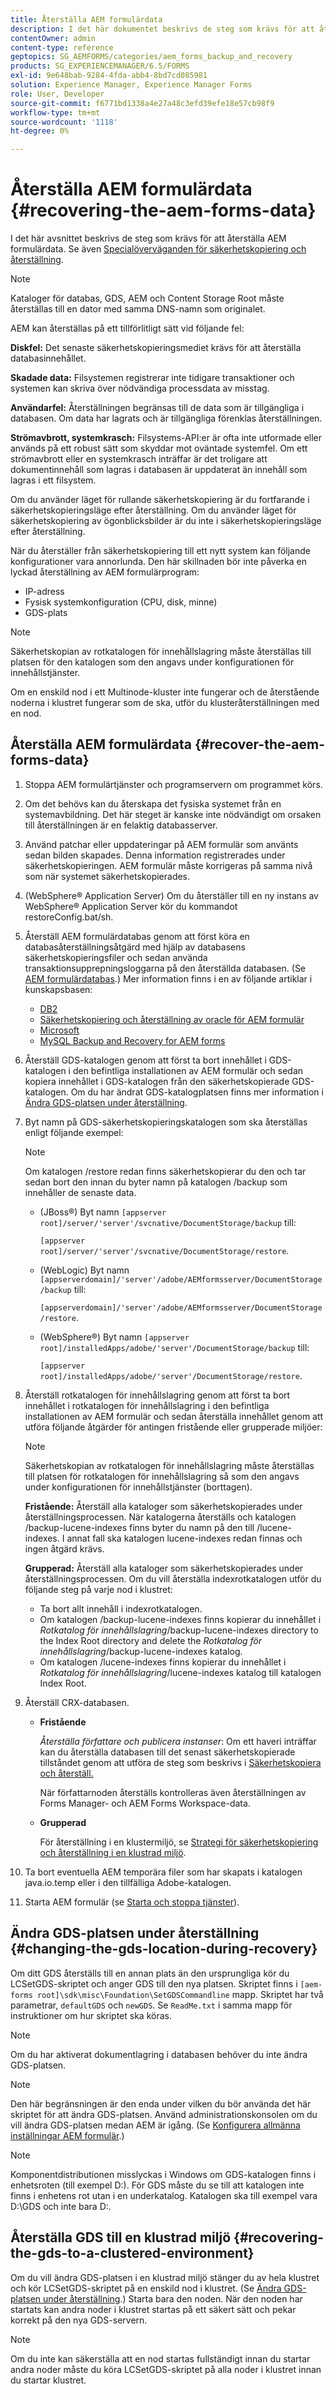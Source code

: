 ```yaml
---
title: Återställa AEM formulärdata
description: I det här dokumentet beskrivs de steg som krävs för att återställa AEM formulärdata.
contentOwner: admin
content-type: reference
geptopics: SG_AEMFORMS/categories/aem_forms_backup_and_recovery
products: SG_EXPERIENCEMANAGER/6.5/FORMS
exl-id: 9e648bab-9284-4fda-abb4-8bd7cd085981
solution: Experience Manager, Experience Manager Forms
role: User, Developer
source-git-commit: f6771bd1338a4e27a48c3efd39efe18e57cb98f9
workflow-type: tm+mt
source-wordcount: '1118'
ht-degree: 0%

---
```


# Återställa AEM formulärdata {#recovering-the-aem-forms-data}

I det här avsnittet beskrivs de steg som krävs för att återställa AEM formulärdata. Se även [Specialöverväganden för säkerhetskopiering och återställning](/help/forms/using/admin-help/backup-recovery-strategy-aem-forms.md#special-considerations-for-backup-and-recovery).

>[!NOTE]
>
>Kataloger för databas, GDS, AEM och Content Storage Root måste återställas till en dator med samma DNS-namn som originalet.

AEM kan återställas på ett tillförlitligt sätt vid följande fel:

**Diskfel:** Det senaste säkerhetskopieringsmediet krävs för att återställa databasinnehållet.

**Skadade data:** Filsystemen registrerar inte tidigare transaktioner och systemen kan skriva över nödvändiga processdata av misstag.

**Användarfel:** Återställningen begränsas till de data som är tillgängliga i databasen. Om data har lagrats och är tillgängliga förenklas återställningen.

**Strömavbrott, systemkrasch:** Filsystems-API:er är ofta inte utformade eller används på ett robust sätt som skyddar mot oväntade systemfel. Om ett strömavbrott eller en systemkrasch inträffar är det troligare att dokumentinnehåll som lagras i databasen är uppdaterat än innehåll som lagras i ett filsystem.

Om du använder läget för rullande säkerhetskopiering är du fortfarande i säkerhetskopieringsläge efter återställning. Om du använder läget för säkerhetskopiering av ögonblicksbilder är du inte i säkerhetskopieringsläge efter återställning.

När du återställer från säkerhetskopiering till ett nytt system kan följande konfigurationer vara annorlunda. Den här skillnaden bör inte påverka en lyckad återställning av AEM formulärprogram:

* IP-adress
* Fysisk systemkonfiguration (CPU, disk, minne)
* GDS-plats

>[!NOTE]
>
>Säkerhetskopian av rotkatalogen för innehållslagring måste återställas till platsen för den katalogen som den angavs under konfigurationen för innehållstjänster.

Om en enskild nod i ett Multinode-kluster inte fungerar och de återstående noderna i klustret fungerar som de ska, utför du klusteråterställningen med en nod.

## Återställa AEM formulärdata {#recover-the-aem-forms-data}

1. Stoppa AEM formulärtjänster och programservern om programmet körs.
1. Om det behövs kan du återskapa det fysiska systemet från en systemavbildning. Det här steget är kanske inte nödvändigt om orsaken till återställningen är en felaktig databasserver.
1. Använd patchar eller uppdateringar på AEM formulär som använts sedan bilden skapades. Denna information registrerades under säkerhetskopieringen. AEM formulär måste korrigeras på samma nivå som när systemet säkerhetskopierades.
1. (WebSphere® Application Server) Om du återställer till en ny instans av WebSphere® Application Server kör du kommandot restoreConfig.bat/sh.
1. Återställ AEM formulärdatabas genom att först köra en databasåterställningsåtgärd med hjälp av databasens säkerhetskopieringsfiler och sedan använda transaktionsupprepningsloggarna på den återställda databasen. (Se [AEM formulärdatabas](/help/forms/using/admin-help/files-back-recover.md#aem-forms-database).) Mer information finns i en av följande artiklar i kunskapsbasen:

   * [DB2](/help/forms/using/admin-help/files-back-recover.md#db2)
   * [Säkerhetskopiering och återställning av oracle för AEM formulär](/help/forms/using/admin-help/files-back-recover.md#oracle)
   * [Microsoft](/help/forms/using/admin-help/files-back-recover.md#sql-server)
   * [MySQL Backup and Recovery for AEM forms](/help/forms/using/admin-help/files-back-recover.md#mysql)

1. Återställ GDS-katalogen genom att först ta bort innehållet i GDS-katalogen i den befintliga installationen av AEM formulär och sedan kopiera innehållet i GDS-katalogen från den säkerhetskopierade GDS-katalogen. Om du har ändrat GDS-katalogplatsen finns mer information i [Ändra GDS-platsen under återställning](recovering-aem-forms-data.md#changing-the-gds-location-during-recovery).
1. Byt namn på GDS-säkerhetskopieringskatalogen som ska återställas enligt följande exempel:

   >[!NOTE]
   >
   >Om katalogen /restore redan finns säkerhetskopierar du den och tar sedan bort den innan du byter namn på katalogen /backup som innehåller de senaste data.

   * (JBoss®) Byt namn `[appserver root]/server/'server'/svcnative/DocumentStorage/backup` till:

     `[appserver root]/server/'server'/svcnative/DocumentStorage/restore`.

   * (WebLogic) Byt namn `[appserverdomain]/'server'/adobe/AEMformsserver/DocumentStorage/backup` till:

     `[appserverdomain]/'server'/adobe/AEMformsserver/DocumentStorage/restore`.

   * (WebSphere®) Byt namn `[appserver root]/installedApps/adobe/'server'/DocumentStorage/backup` till:

     `[appserver root]/installedApps/adobe/'server'/DocumentStorage/restore`.

1. Återställ rotkatalogen för innehållslagring genom att först ta bort innehållet i rotkatalogen för innehållslagring i den befintliga installationen av AEM formulär och sedan återställa innehållet genom att utföra följande åtgärder för antingen fristående eller grupperade miljöer:

   >[!NOTE]
   >
   >Säkerhetskopian av rotkatalogen för innehållslagring måste återställas till platsen för rotkatalogen för innehållslagring så som den angavs under konfigurationen för innehållstjänster (borttagen).

   **Fristående:** Återställ alla kataloger som säkerhetskopierades under återställningsprocessen. När katalogerna återställs och katalogen /backup-lucene-indexes finns byter du namn på den till /lucene-indexes. I annat fall ska katalogen lucene-indexes redan finnas och ingen åtgärd krävs.

   **Grupperad:** Återställ alla kataloger som säkerhetskopierades under återställningsprocessen. Om du vill återställa indexrotkatalogen utför du följande steg på varje nod i klustret:

   * Ta bort allt innehåll i indexrotkatalogen.
   * Om katalogen /backup-lucene-indexes finns kopierar du innehållet i *Rotkatalog för innehållslagring*/backup-lucene-indexes directory to the Index Root directory and delete the *Rotkatalog för innehållslagring*/backup-lucene-indexes katalog.
   * Om katalogen /lucene-indexes finns kopierar du innehållet i *Rotkatalog för innehållslagring*/lucene-indexes katalog till katalogen Index Root.

1. Återställ CRX-databasen.

   * **Fristående**

     *Återställa författare och publicera instanser*: Om ett haveri inträffar kan du återställa databasen till det senast säkerhetskopierade tillståndet genom att utföra de steg som beskrivs i [Säkerhetskopiera och återställ.](https://helpx.adobe.com/experience-manager/kb/CRXBackupAndRestoreProcedure.html)

     När författarnoden återställs kontrolleras även återställningen av Forms Manager- och AEM Forms Workspace-data.

   * **Grupperad**

     För återställning i en klustermiljö, se [Strategi för säkerhetskopiering och återställning i en klustrad miljö](/help/forms/using/admin-help/strategy-backup-restore-clustered-environment.md#strategy-for-backup-and-restore-in-a-clustered-environment).

1. Ta bort eventuella AEM temporära filer som har skapats i katalogen java.io.temp eller i den tillfälliga Adobe-katalogen.
1. Starta AEM formulär (se [Starta och stoppa tjänster](/help/forms/using/admin-help/starting-stopping-services.md#starting-and-stopping-services))<!-- BROKEN LINK and the application server(s) (see [Maintaining the Application Server](/help/forms/using/admin-help/topics/maintaining-the-application-server.md))-->.

## Ändra GDS-platsen under återställning {#changing-the-gds-location-during-recovery}

Om ditt GDS återställs till en annan plats än den ursprungliga kör du LCSetGDS-skriptet och anger GDS till den nya platsen. Skriptet finns i `[aem-forms root]\sdk\misc\Foundation\SetGDSCommandline` mapp. Skriptet har två parametrar, `defaultGDS` och `newGDS`. Se `ReadMe.txt` i samma mapp för instruktioner om hur skriptet ska köras.

>[!NOTE]
>
>Om du har aktiverat dokumentlagring i databasen behöver du inte ändra GDS-platsen.

>[!NOTE]
>
>Den här begränsningen är den enda under vilken du bör använda det här skriptet för att ändra GDS-platsen. Använd administrationskonsolen om du vill ändra GDS-platsen medan AEM är igång. (Se [Konfigurera allmänna inställningar AEM formulär](/help/forms/using/admin-help/configure-general-aem-forms-settings.md#configure-general-aem-forms-settings).)

>[!NOTE]
>
>Komponentdistributionen misslyckas i Windows om GDS-katalogen finns i enhetsroten (till exempel D:\). För GDS måste du se till att katalogen inte finns i enhetens rot utan i en underkatalog. Katalogen ska till exempel vara D:\GDS och inte bara D:\.

## Återställa GDS till en klustrad miljö {#recovering-the-gds-to-a-clustered-environment}

Om du vill ändra GDS-platsen i en klustrad miljö stänger du av hela klustret och kör LCSetGDS-skriptet på en enskild nod i klustret. (Se [Ändra GDS-platsen under återställning](recovering-aem-forms-data.md#changing-the-gds-location-during-recovery).) Starta bara den noden. När den noden har startats kan andra noder i klustret startas på ett säkert sätt och pekar korrekt på den nya GDS-servern.

>[!NOTE]
>
>Om du inte kan säkerställa att en nod startas fullständigt innan du startar andra noder måste du köra LCSetGDS-skriptet på alla noder i klustret innan du startar klustret.

